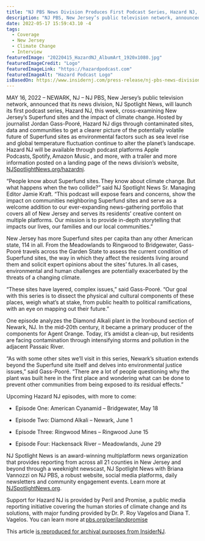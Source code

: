 ```yaml
---
title: "NJ PBS News Division Produces First Podcast Series, Hazard NJ, Exploring How Climate Change Could Impact Garden State Superfund Sites - Insider NJ"
description: "NJ PBS, New Jersey’s public television network, announced that its news division, NJ Spotlight News, will launch its first podcast series, Hazard NJ, this week, cross-examining New Jersey’s Superfund sites and the impact of climate change. Hosted by journalist Jordan Gass-Pooré."
date: 2022-05-17 15:59:43.10 -4
tags:
  - Coverage
  - New Jersey
  - Climate Change
  - Interview
featuredImage: "20220415_HazardNJ_AlbumArt_1920x1080.jpg"
featuredImageCredit: "Logo"
featuredImageLink: "https://hazardpodcast.com"
featuredImageAlt: "Hazard Podcast Logo"
isBasedOn: https://www.insidernj.com/press-release/nj-pbs-news-division-produces-first-podcast-series-hazard-nj-exploring-how-climate-change-could-impact-garden-state-superfund-sites/
---
```


MAY 16, 2022 – NEWARK, NJ – NJ PBS, New Jersey’s public television network, announced that its news division, NJ Spotlight News, will launch its first podcast series, Hazard NJ, this week, cross-examining New Jersey’s Superfund sites and the impact of climate change. Hosted by journalist Jordan Gass-Pooré, Hazard NJ digs through contaminated sites, data and communities to get a clearer picture of the potentially volatile future of Superfund sites as environmental factors such as sea level rise and global temperature fluctuation continue to alter the planet’s landscape. Hazard NJ will be available through podcast platforms Apple Podcasts, Spotify, Amazon Music , and more, with a trailer and more information posted on a landing page of the news division’s website, [NJSpotlightNews.org/hazardnj](https://www.njspotlightnews.org/hazardnj).

“People know about Superfund sites. They know about climate change. But what happens when the two collide?” said NJ Spotlight News Sr. Managing Editor Jamie Kraft. “This podcast will expose fears and concerns, show the impact on communities neighboring Superfund sites and serve as a welcome addition to our ever-expanding news-gathering portfolio that covers all of New Jersey and serves its residents’ creative content on multiple platforms. Our mission is to provide in-depth storytelling that impacts our lives, our families and our local communities.”

New Jersey has more Superfund sites per capita than any other American state, 114 in all. From the Meadowlands to Ringwood to Bridgewater, Gass-Pooré travels across the Garden State to assess the current condition of Superfund sites, the way in which they affect the residents living around them and solicit expert opinions about the sites’ futures. In all cases, environmental and human challenges are potentially exacerbated by the threats of a changing climate.

“These sites have layered, complex issues,” said Gass-Pooré. “Our goal with this series is to dissect the physical and cultural components of these places, weigh what’s at stake, from public health to political ramifications, with an eye on mapping out their future.”

One episode analyzes the Diamond Alkali plant in the Ironbound section of Newark, NJ. In the mid-20th century, it became a primary producer of the components for Agent Orange. Today, it’s amidst a clean-up, but residents are facing contamination through intensifying storms and pollution in the adjacent Passaic River.

“As with some other sites we’ll visit in this series, Newark’s situation extends beyond the Superfund site itself and delves into environmental justice issues,” said Gass-Pooré. “There are a lot of people questioning why the plant was built here in the first place and wondering what can be done to prevent other communities from being exposed to its residual effects.”

Upcoming Hazard NJ episodes, with more to come:

- Episode One: American Cyanamid – Bridgewater, May 18

- Episode Two: Diamond Alkali – Newark, June 1

- Episode Three: Ringwood Mines – Ringwood June 15

- Episode Four: Hackensack River – Meadowlands, June 29

NJ Spotlight News is an award-winning multiplatform news organization that provides reporting from across all 21 counties in New Jersey and beyond through a weeknight newscast, NJ Spotlight News with Briana Vannozzi on NJ PBS, a robust website, social media platforms, daily newsletters and community engagement events. Learn more at [NJSpotlightNews.org](https://r20.rs6.net/tn.jsp?f=001FywA1AR43L7ysnZ9YVZm2laF7qbgiKObUZMRQZbhQCb9grrbhR_ODdDi6ZHJq8Wwp1JMNaVzQwH6rEBSSZ-oeIYj2nFJxNXIgSs2dqP3o640ux5TU0ttU5iT2Xn7fOvKOrWCxWHoOHRoJ99Z2QyTz2DPMWEuggI4&c=rQn3kISjBVha8MFGRLeKYrucLmQG2E0HFG7ED0x-xe-temgy7w7RNA==&ch=EpkrPoQT1DXlSTestPS-oOV8qt6W96mBGrJkDsaJb3nBtkRmsqTbhA==).

Support for Hazard NJ is provided by Peril and Promise, a public media reporting initiative covering the human stories of climate change and its solutions, with major funding provided by Dr. P. Roy Vagelos and Diana T. Vagelos. You can learn more at [pbs.org/perilandpromise](https://r20.rs6.net/tn.jsp?f=001FywA1AR43L7ysnZ9YVZm2laF7qbgiKObUZMRQZbhQCb9grrbhR_ODSnG9d9YBWUQAgGl6VhF1smxglTJoP7N6uCNjXfAkSugaEhhJcA5beHNkMOHkcfJKQvS4602Mo72duzCHDNgpVnmoQeapQg1mA==&c=rQn3kISjBVha8MFGRLeKYrucLmQG2E0HFG7ED0x-xe-temgy7w7RNA==&ch=EpkrPoQT1DXlSTestPS-oOV8qt6W96mBGrJkDsaJb3nBtkRmsqTbhA==)

This article [is reproduced for archival purposes from InsiderNJ](https://www.insidernj.com/press-release/nj-pbs-news-division-produces-first-podcast-series-hazard-nj-exploring-how-climate-change-could-impact-garden-state-superfund-sites/).
